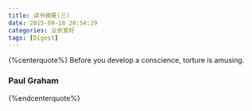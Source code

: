 ```yaml
---
title: 读书摘要(三)
date: 2015-09-18 20:54:29
categories: 业余爱好
tags: [Digest]
---
```

{%centerquote%}
Before you develop a conscience, torture is amusing.
### Paul Graham
{%endcenterquote%}
